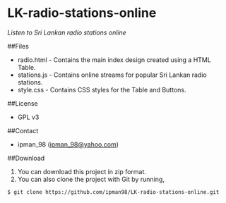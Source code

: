 # LK-radio-stations-online
*Listen to Sri Lankan radio stations online*

##Files
- radio.html - Contains the main index design created using a HTML Table.
- stations.js - Contains online streams for popular Sri Lankan radio stations.
- style.css - Contains CSS styles for the Table and Buttons. 

##License
- GPL v3

##Contact
- ipman_98 (ipman_98@yahoo.com)

##Download
1. You can download this project in zip format.
2. You can also clone the project with Git by running,

```git
$ git clone https://github.com/ipman98/LK-radio-stations-online.git
```
